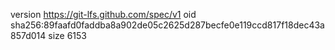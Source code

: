 version https://git-lfs.github.com/spec/v1
oid sha256:89faafd0faddba8a902de05c2625d287becfe0e119ccd817f18dec43a857d014
size 6153
